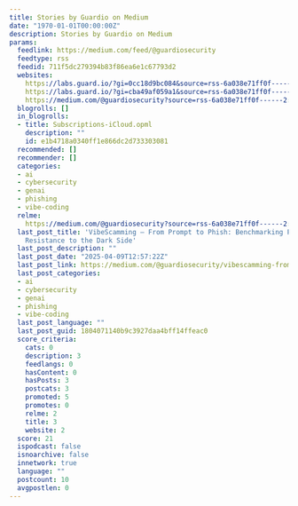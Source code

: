 ```yaml
---
title: Stories by Guardio on Medium
date: "1970-01-01T00:00:00Z"
description: Stories by Guardio on Medium
params:
  feedlink: https://medium.com/feed/@guardiosecurity
  feedtype: rss
  feedid: 711f5dc279394b83f86ea6e1c67793d2
  websites:
    https://labs.guard.io/?gi=0cc18d9bc084&source=rss-6a038e71ff0f------2: false
    https://labs.guard.io/?gi=cba49af059a1&source=rss-6a038e71ff0f------2: false
    https://medium.com/@guardiosecurity?source=rss-6a038e71ff0f------2: true
  blogrolls: []
  in_blogrolls:
  - title: Subscriptions-iCloud.opml
    description: ""
    id: e1b4718a0340ff1e866dc2d733303081
  recommended: []
  recommender: []
  categories:
  - ai
  - cybersecurity
  - genai
  - phishing
  - vibe-coding
  relme:
    https://medium.com/@guardiosecurity?source=rss-6a038e71ff0f------2: true
  last_post_title: 'VibeScamming — From Prompt to Phish: Benchmarking Popular AI Agents’
    Resistance to the Dark Side'
  last_post_description: ""
  last_post_date: "2025-04-09T12:57:22Z"
  last_post_link: https://medium.com/@guardiosecurity/vibescamming-from-prompt-to-phish-benchmarking-popular-ai-agents-resistance-to-the-dark-side-1ec2fbdf0a35?source=rss-6a038e71ff0f------2
  last_post_categories:
  - ai
  - cybersecurity
  - genai
  - phishing
  - vibe-coding
  last_post_language: ""
  last_post_guid: 1804071140b9c3927daa4bff14ffeac0
  score_criteria:
    cats: 0
    description: 3
    feedlangs: 0
    hasContent: 0
    hasPosts: 3
    postcats: 3
    promoted: 5
    promotes: 0
    relme: 2
    title: 3
    website: 2
  score: 21
  ispodcast: false
  isnoarchive: false
  innetwork: true
  language: ""
  postcount: 10
  avgpostlen: 0
---
```

